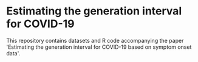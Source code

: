 # Estimating the generation interval for COVID-19

This repository contains datasets and R code accompanying the paper 'Estimating the generation interval for COVID-19 based on symptom onset data'. 



